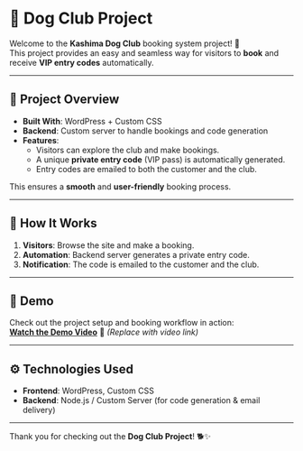 # 🐾 Dog Club Project

Welcome to the **Kashima Dog Club** booking system project! 🐶  
This project provides an easy and seamless way for visitors to **book** and receive **VIP entry codes** automatically.

---

## 📝 Project Overview

- **Built With**: WordPress + Custom CSS  
- **Backend**: Custom server to handle bookings and code generation  
- **Features**:
  - Visitors can explore the club and make bookings.  
  - A unique **private entry code** (VIP pass) is automatically generated.  
  - Entry codes are emailed to both the customer and the club.  

This ensures a **smooth** and **user-friendly** booking process.  

---

## 🚀 How It Works

1. **Visitors**: Browse the site and make a booking.  
2. **Automation**: Backend server generates a private entry code.  
3. **Notification**: The code is emailed to the customer and the club.  

---

## 🎥 Demo

Check out the project setup and booking workflow in action:  
[**Watch the Demo Video**](#) 👀 *(Replace with video link)*  

---

## ⚙️ Technologies Used

- **Frontend**: WordPress, Custom CSS  
- **Backend**: Node.js / Custom Server (for code generation & email delivery)  

---

Thank you for checking out the **Dog Club Project**! 🐕✨  
